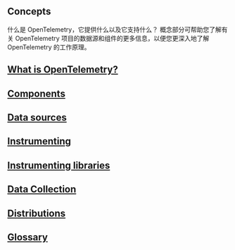 ## Concepts
什么是 OpenTelemetry，它提供什么以及它支持什么？
概念部分可帮助您了解有关 OpenTelemetry 项目的数据源和组件的更多信息，以便您更深入地了解 OpenTelemetry 的工作原理。


## [What is OpenTelemetry?](https://github.com/jordy1024/opentelemetry/blob/main/Concepts/What%20is%20OpenTelemetry.md)

## [Components](https://opentelemetry.io/docs/concepts/components/)

## [Data sources](https://opentelemetry.io/docs/concepts/data-sources/)

## [Instrumenting](https://opentelemetry.io/docs/concepts/instrumenting/)

## [Instrumenting libraries](https://opentelemetry.io/docs/concepts/instrumenting-library/)

## [Data Collection](https://opentelemetry.io/docs/concepts/data-collection/)

## [Distributions](https://opentelemetry.io/docs/concepts/data-collection/)

## [Glossary](https://opentelemetry.io/docs/concepts/glossary/)




